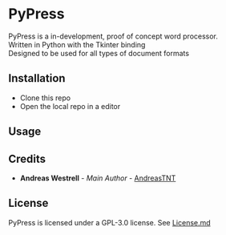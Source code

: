 <!-- PyPress Readme WIP --> 

# PyPress

PyPress is a in-development, proof of concept word processor. \
Written in Python with the Tkinter binding \
Designed to be used for all types of document formats

## Installation
* Clone this repo
* Open the local repo in a editor
## Usage
## Credits
* **Andreas Westrell** - *Main Author* - [AndreasTNT](https://github.com/AndreasTNT)
## License
PyPress is licensed under a GPL-3.0 license. 
See [License.md](license.md)  

